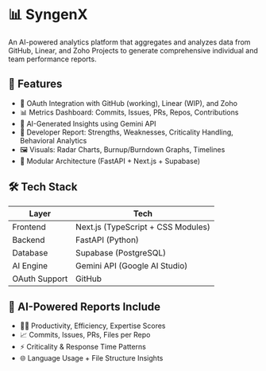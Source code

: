 # 📊 SyngenX

An AI-powered analytics platform that aggregates and analyzes data from GitHub, Linear, and Zoho Projects to generate comprehensive individual and team performance reports.

## 🚀 Features

- 🔗 OAuth Integration with GitHub (working), Linear (WIP), and Zoho
- 📊 Metrics Dashboard: Commits, Issues, PRs, Repos, Contributions
- 🧠 AI-Generated Insights using Gemini API
- 📄 Developer Report: Strengths, Weaknesses, Criticality Handling, Behavioral Analytics
- 🖼️ Visuals: Radar Charts, Burnup/Burndown Graphs, Timelines
- 🧩 Modular Architecture (FastAPI + Next.js + Supabase)

## 🛠️ Tech Stack

| Layer         | Tech                             |
|---------------|----------------------------------|
| Frontend      | Next.js (TypeScript + CSS Modules) |
| Backend       | FastAPI (Python)                 |
| Database      | Supabase (PostgreSQL)            |
| AI Engine     | Gemini API (Google AI Studio)    |
| OAuth Support | GitHub                           |


## 🧠 AI-Powered Reports Include

- 👨‍💻 Productivity, Efficiency, Expertise Scores
- 📈 Commits, Issues, PRs, Files per Repo
- ⚡ Criticality & Response Time Patterns
- 🌐 Language Usage + File Structure Insights
